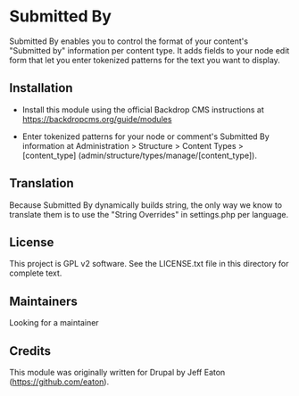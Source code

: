 Submitted By
============

Submitted By enables you to control the format of your content's "Submitted by"
information per content type. It adds fields to your node edit form that let you
enter tokenized patterns for the text you want to display.

Installation
------------

- Install this module using the official Backdrop CMS instructions at
  https://backdropcms.org/guide/modules

- Enter tokenized patterns for your node or comment's Submitted By information
  at Administration > Structure > Content Types > [content_type]
  (admin/structure/types/manage/[content_type]).

Translation
-----------

Because Submitted By dynamically builds string, the only way we know to translate them is to use the "String Overrides" in settings.php per language.

License
-------

This project is GPL v2 software. See the LICENSE.txt file in this directory for
complete text.

Maintainers
-------------------

Looking for a maintainer

Credits
-------

This module was originally written for Drupal by Jeff Eaton
(https://github.com/eaton).

